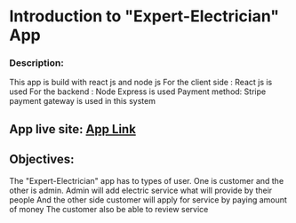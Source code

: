 # Introduction to "Expert-Electrician" App

### Description:
This app is build with react js and node js
For the client side : React js is used
For the backend : Node Express is used
Payment method: Stripe payment gateway is used in this system

## App live site:  [App Link](https://expert-electrician.web.app/)

## Objectives:
The "Expert-Electrician" app has to types of user. One is customer and the other is admin.
Admin will add electric service what will provide by their people
And the other side customer will apply for service by paying amount of money
The customer also be able to review service
